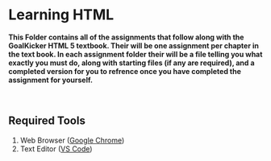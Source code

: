 # Learning HTML

**This Folder contains all of the assignments that follow along with the GoalKicker HTML 5 textbook. Their will be one assignment per chapter in the text book. In each assignment folder their will be a file telling you what exactly you must do, along with starting files (if any are required), and a completed version for you to refrence once you have completed the assignment for yourself.**

<br>

## Required Tools
1. Web Browser ([Google Chrome](https://www.google.com/chrome/))
2. Text Editor ([VS Code](https://code.visualstudio.com))